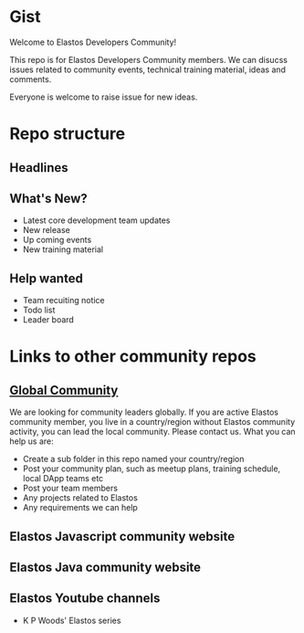 # Gist
Welcome to Elastos Developers Community!

This repo is for Elastos Developers Community members. We can disucss issues related to community events, technical training material, ideas and comments. 

Everyone is welcome to raise issue for new ideas. 
# Repo structure
## Headlines

## What's New?
- Latest core development team updates
- New release
- Up coming events
- New training material

## Help wanted
- Team recuiting notice
- Todo list
- Leader board


# Links to other community repos
## [Global Community](https://github.com/elastos/Elastos.Community.Global)
We are looking for community leaders globally. If you are active Elastos community member, you live in a country/region without Elastos community activity, you can lead the local community. Please contact us. What you can help us are:
- Create a sub folder in this repo named your country/region
- Post your community plan, such as meetup plans, training schedule, local DApp teams etc
- Post your team members
- Any projects related to Elastos
- Any requirements we can help

## Elastos Javascript community website

## Elastos Java community website

## Elastos Youtube channels
- K P Woods' Elastos series
